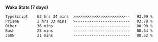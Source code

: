 
<b>Waka Stats (7 days)</b>

<!--START_SECTION:waka-->

```txt
TypeScript    63 hrs 34 mins  >>>>>>>>>>>>>>>>>>>>>>>--   93.99 %
Prisma        2 hrs 33 mins   >------------------------   03.78 %
Other         36 mins         -------------------------   00.90 %
Bash          25 mins         -------------------------   00.64 %
JSON          21 mins         -------------------------   00.52 %
```

<!--END_SECTION:waka-->
